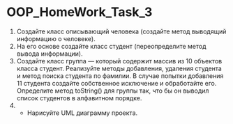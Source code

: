 # OOP_HomeWork_Task_3
1) Создайте класс описывающий человека (создайте метод
выводящий информацию о человеке).
2) На его основе создайте класс студент (переопределите
метод вывода информации).
3) Создайте класс группа — который содержит массив из 10
объектов класса студент. Реализуйте методы добавления,
удаления студента и метод поиска студента по фамилии. В
случае попытки добавления 11 студента создайте
собственное исключение и обработайте его. Определите
метод toString() для группы так, что бы он выводил список
студентов в алфавитном порядке.
4) * Нарисуйте UML диаграмму проекта.
